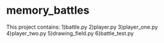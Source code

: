 # memory_battles
This project contains:
1)battle.py
2)player.py
3)player_one.py
4)player_two.py
5)drawing_field.py
6)battle_test.py
